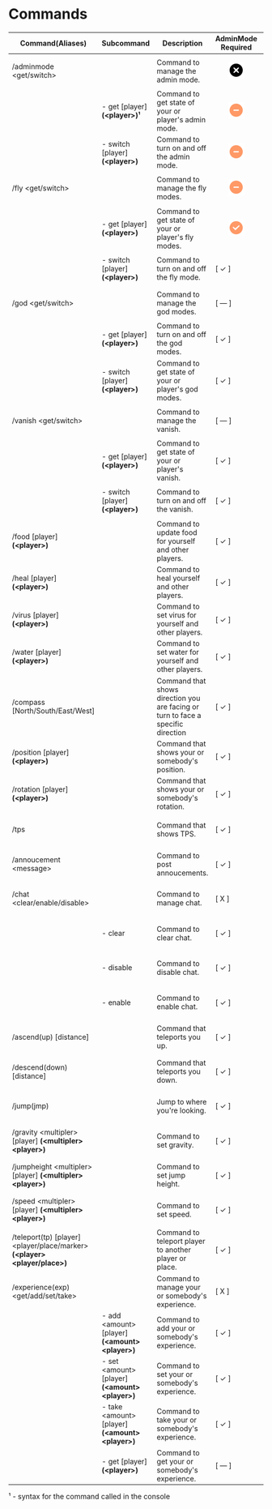﻿
# Commands

| Command(Aliases) | Subcommand | Description | AdminMode Required | Command Actor  |
|--|--|--|--|--|
| /adminmode \<get/switch\> |  | Command to manage the admin mode. | <center>![is_required](../../images/not_required.png)</center> | <pre><center>![unturned-ico](../../images/unturned.png)  ![console-ico](../../images/console.png)</center></pre> |
|  | - get [player] **(\<player\>)¹** | Command to get state of your or player's admin mode. | <center>![is_required](../../images/half_required.png)</center> | <pre><center>![unturned-ico](../../images/unturned.png)  ![console-ico](../../images/console.png)</center></pre> |
|  | - switch [player] **(\<player\>)** | Command to turn on and off the admin mode. | <center>![is_required](../../images/half_required.png)</center> | <pre><center>![unturned-ico](../../images/unturned.png)  ![console-ico](../../images/console.png)</center></pre> |
| /fly \<get/switch\> |  | Command to manage the fly modes. | <center>![is_required](../../images/half_required.png)</center> | <pre><center>![unturned-ico](../../images/unturned.png)  ![console-ico](../../images/console.png)</center></pre> |
|  | - get [player] **(\<player\>)** | Command to get state of your or player's fly modes. | <center>![is_required](../../images/required.png)</center> | <pre><center>![unturned-ico](../../images/unturned.png)  ![console-ico](../../images/console.png)</center></pre> |
|  | - switch [player] **(\<player\>)** | Command to turn on and off the fly mode. | [ ✓ ] | <pre><center>![unturned-ico](../../images/unturned.png)  ![console-ico](../../images/console.png)</center></pre> |
| /god \<get/switch\> |  | Command to manage the god modes. | [ — ] | <pre><center>![unturned-ico](../../images/unturned.png)  ![console-ico](../../images/console.png)</center></pre> |
|  | - get [player] **(\<player\>)** | Command to turn on and off the god modes. | [ ✓ ] | <pre><center>![unturned-ico](../../images/unturned.png)  ![console-ico](../../images/console.png)</center></pre> |
|  | - switch [player] **(\<player\>)** | Command to get state of your or player's god modes. | [ ✓ ] | <pre><center>![unturned-ico](../../images/unturned.png)  ![console-ico](../../images/console.png)</center></pre> |
| /vanish \<get/switch\> |  | Command to manage the vanish. | [ — ] | <pre><center>![unturned-ico](../../images/unturned.png)  ![console-ico](../../images/console.png)</center></pre> |
|  | - get [player] **(\<player\>)** | Command to get state of your or player's vanish. | [ ✓ ] | <pre><center>![unturned-ico](../../images/unturned.png)  ![console-ico](../../images/console.png)</center></pre> |
|  | - switch [player] **(\<player\>)** | Command to turn on and off the vanish. | [ ✓ ] | <pre><center>![unturned-ico](../../images/unturned.png)  ![console-ico](../../images/console.png)</center></pre> |
| /food [player] **(\<player\>)** |  | Command to update food for yourself and other players. | [ ✓ ] | <pre><center>![unturned-ico](../../images/unturned.png)  ![console-ico](../../images/console.png)</center></pre> |
| /heal [player] **(\<player\>)** |  | Command to heal yourself and other players. | [ ✓ ] | <pre><center>![unturned-ico](../../images/unturned.png)  ![console-ico](../../images/console.png)</center></pre> |
| /virus [player] **(\<player\>)** |  | Command to set virus for yourself and other players. | [ ✓ ] | <pre><center>![unturned-ico](../../images/unturned.png)  ![console-ico](../../images/console.png)</center></pre> |
| /water [player] **(\<player\>)** |  | Command to set water for yourself and other players. | [ ✓ ] | <pre><center>![unturned-ico](../../images/unturned.png)  ![console-ico](../../images/console.png)</center></pre> |
| /compass [North/South/East/West] |  | Command that shows direction you are facing or turn to face a specific direction | [ ✓ ] | <pre><center>![unturned-ico](../../images/unturned.png)</center></pre> |
| /position [player] **(\<player\>)** |  | Command that shows your or somebody's position. | [ ✓ ] | <pre><center>![unturned-ico](../../images/unturned.png)  ![console-ico](../../images/console.png)</center></pre> |
| /rotation [player] **(\<player\>)** |  | Command that shows your or somebody's rotation. | [ ✓ ] | <pre><center>![unturned-ico](../../images/unturned.png)  ![console-ico](../../images/console.png)</center></pre> |
| /tps |  | Command that shows TPS. | [ ✓ ] | <pre><center>![unturned-ico](../../images/unturned.png)  ![console-ico](../../images/console.png)</center></pre> |
| /annoucement \<message\> |  | Command to post annoucements. | [ ✓ ] | <pre><center>![unturned-ico](../../images/unturned.png)  ![console-ico](../../images/console.png)</center></pre> |
| /chat \<clear/enable/disable\> |  | Command to manage chat. | [ X ] | <pre><center>![unturned-ico](../../images/unturned.png)  ![console-ico](../../images/console.png)</center></pre> |
|  | - clear | Command to clear chat. | [ ✓ ] | <pre><center>![unturned-ico](../../images/unturned.png)  ![console-ico](../../images/console.png)</center></pre> |
|  | - disable | Command to disable chat. | [ ✓ ] | <pre><center>![unturned-ico](../../images/unturned.png)  ![console-ico](../../images/console.png)</center></pre> |
|  | - enable | Command to enable chat. | [ ✓ ] | <pre><center>![unturned-ico](../../images/unturned.png)  ![console-ico](../../images/console.png)</center></pre> |
| /ascend(up) [distance] |  | Command that teleports you up. | [ ✓ ] | <pre><center>![unturned-ico](../../images/unturned.png)</center></pre> |
| /descend(down) [distance] |  | Command that teleports you down. | [ ✓ ] | <pre><center>![unturned-ico](../../images/unturned.png)</center></pre> |
| /jump(jmp) |  | Jump to where you're looking. | [ ✓ ] | <pre><center>![unturned-ico](../../images/unturned.png)</center></pre> |
| /gravity \<multipler\> [player] **(\<multipler\> \<player\>)** |  | Command to set gravity. | [ ✓ ] | <pre><center>![unturned-ico](../../images/unturned.png)  ![console-ico](../../images/console.png)</center></pre> |
| /jumpheight \<multipler\> [player] **(\<multipler\> \<player\>)** |  | Command to set jump height. | [ ✓ ] | <pre><center>![unturned-ico](../../images/unturned.png)  ![console-ico](../../images/console.png)</center></pre> |
| /speed \<multipler\> [player] **(\<multipler\> \<player\>)** |  | Command to set speed. | [ ✓ ] | <pre><center>![unturned-ico](../../images/unturned.png)  ![console-ico](../../images/console.png)</center></pre> |
| /teleport(tp) [player] \<player/place/marker\> **(\<player\> \<player/place\>)** |  | Command to teleport player to another player or place. | [ ✓ ] | <pre><center>![unturned-ico](../../images/unturned.png)  ![console-ico](../../images/console.png)</center></pre> |
| /experience(exp) \<get/add/set/take\> |  | Command to manage your or somebody's experience. | [ X ] | <pre><center>![unturned-ico](../../images/unturned.png)  ![console-ico](../../images/console.png)</center></pre> |
|  | - add \<amount\> [player] **(\<amount\> \<player\>)** | Command to add your or somebody's experience. | [ ✓ ] | <pre><center>![unturned-ico](../../images/unturned.png)  ![console-ico](../../images/console.png)</center></pre> |
|  | - set \<amount\> [player] **(\<amount\> \<player\>)** | Command to set your or somebody's experience. | [ ✓ ] | <pre><center>![unturned-ico](../../images/unturned.png)  ![console-ico](../../images/console.png)</center></pre> |
|  | - take \<amount\> [player] **(\<amount\> \<player\>)** | Command to take your or somebody's experience. | [ ✓ ] | <pre><center>![unturned-ico](../../images/unturned.png)  ![console-ico](../../images/console.png)</center></pre> |
|  | - get [player] **(\<player\>)** | Command to get your or somebody's experience. | [ — ] | <pre><center>![unturned-ico](../../images/unturned.png)  ![console-ico](../../images/console.png)</center></pre> |

¹ - syntax for the command called in the console

